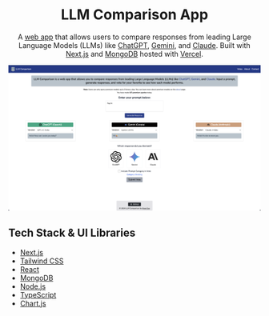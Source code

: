 <h1 align="center">
LLM Comparison App
</h1>
<p align="center">
  A <a href="https://llmcomparison.kyancox.com" target="_blank">web app</a> that allows users to compare responses from leading Large Language Models (LLMs) like <a href="https://openai.com/chatgpt/" target="_blank">ChatGPT</a>, <a href="https://deepmind.google/technologies/gemini/" target="_blank">Gemini</a>, and <a href="https://www.anthropic.com/claude" target="_blank">Claude</a>. Built with <a href="https://www.nextjs.org/" target="_blank">Next.js</a> and <a href="https://www.mongodb.com/" target="_blank">MongoDB</a> hosted with <a href="https://www.vercel.com/" target="_blank">Vercel</a>.
</p>

![demo](https://raw.githubusercontent.com/kyancox/kyancox.com/main/public/llmdemo.png)

## Tech Stack & UI Libraries

- [Next.js](https://www.nextjs.org/)
- [Tailwind CSS](https://tailwindcss.com/)
- [React](https://reactjs.org/)
- [MongoDB](https://www.mongodb.com/)
- [Node.js](https://nodejs.org/)
- [TypeScript](https://www.typescriptlang.org/)
- [Chart.js](https://www.chartjs.org/)
